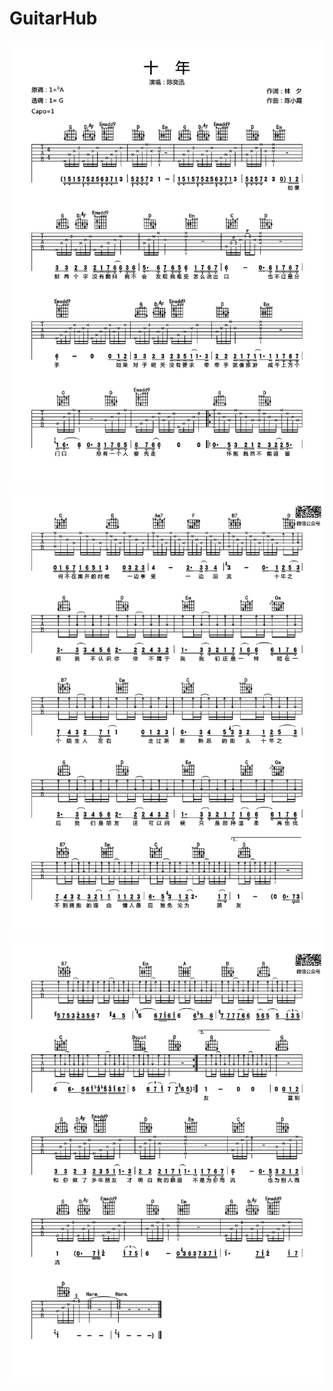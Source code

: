 # GuitarHub

![陈奕迅_十年吉他谱_G调高清版_0](./陈奕迅_十年吉他谱_G调高清版_0.jpg)
![陈奕迅_十年吉他谱_G调高清版_1](./陈奕迅_十年吉他谱_G调高清版_1.jpg)
![陈奕迅_十年吉他谱_G调高清版_2](./陈奕迅_十年吉他谱_G调高清版_2.jpg)
